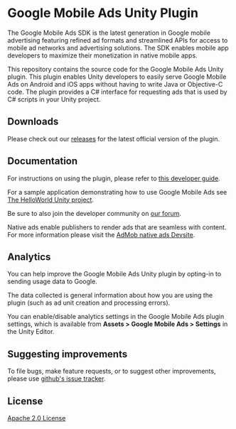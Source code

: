 # Google Mobile Ads Unity Plugin

The Google Mobile Ads SDK is the latest generation in Google mobile advertising
featuring refined ad formats and streamlined APIs for access to mobile ad
networks and advertising solutions. The SDK enables mobile app developers to
maximize their monetization in native mobile apps.

This repository contains the source code for the Google Mobile Ads Unity
plugin. This plugin enables Unity developers to easily serve Google Mobile Ads
on Android and iOS apps without having to write Java or Objective-C code.
The plugin provides a C# interface for requesting ads that is used by C#
scripts in your Unity project.

## Downloads

Please check out our
[releases](//github.com/googleads/googleads-mobile-unity/releases)
for the latest official version of the plugin.

## Documentation

For instructions on using the plugin, please refer to
[this developer guide](//firebase.google.com/docs/admob/unity/start).

For a sample application demonstrating how to use Google Mobile Ads see [The HelloWorld Unity project](https://github.com/googleads/googleads-mobile-unity/tree/main/samples).

Be sure to also join the developer community on
[our forum](//groups.google.com/forum/#!categories/google-admob-ads-sdk/game-engines).

Native ads enable publishers to render ads that are seamless with content.
For more information please visit the [AdMob native ads Devsite](https://developers.google.com/admob/unity/native-advanced-unified).

## Analytics

You can help improve the Google Mobile Ads Unity plugin by opting-in to sending
usage data to Google.

The data collected is general information about how you are using the plugin
(such as ad unit creation and processing errors).

You can enable/disable analytics settings in the Google Mobile Ads plugin
settings, which is available from **Assets > Google Mobile Ads > Settings**
in the Unity Editor.

## Suggesting improvements

To file bugs, make feature requests, or to suggest other improvements,
please use [github's issue tracker](//github.com/googleads/googleads-mobile-unity/issues).

## License

[Apache 2.0 License](http://www.apache.org/licenses/LICENSE-2.0.html)
